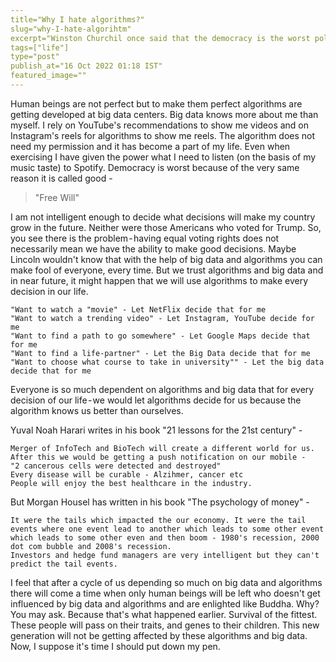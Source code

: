 ```yaml
---
title="Why I hate algorithms?"
slug="why-I-hate-algorihtm"
excerpt="Winston Churchil once said that the democracy is the worst political system"
tags=["life"]
type="post"
publish_at="16 Oct 2022 01:18 IST"
featured_image=""
---
```



Human beings are not perfect but to make them perfect algorithms are getting developed at big data centers. Big data knows more about me than myself. 
I rely on YouTube's recommendations to show me videos and on Instagram's reels for algorithms to show me reels. The algorithm does not need my permission and it has become a part of my life. Even when exercising I have given the power what I need to listen (on the basis of my music taste) to Spotify.
Democracy is worst because of the very same reason it is called good -

> "Free Will"

I am not intelligent enough to decide what decisions will make my country grow in the future. Neither were those Americans who voted for Trump. So, you see there is the problem - having equal voting rights does not necessarily mean we have the ability to make good decisions. Maybe Lincoln wouldn't know that with the help of big data and algorithms you can make fool of everyone, every time.
But we trust algorithms and big data and in near future, it might happen that we will use algorithms to make every decision in our life.

```
"Want to watch a "movie" - Let NetFlix decide that for me
"Want to watch a trending video" - Let Instagram, YouTube decide for me
"Want to find a path to go somewhere" - Let Google Maps decide that for me
"Want to find a life-partner" - Let the Big Data decide that for me
"Want to choose what course to take in university"" - Let the big data decide that for me
```

Everyone is so much dependent on algorithms and big data that for every decision of our life - we would let algorithms decide for us because the algorithm knows us better than ourselves.

Yuval Noah Harari writes in his book "21 lessons for the 21st century" -

```
Merger of InfoTech and BioTech will create a different world for us. 
After this we would be getting a push notification on our mobile - 
"2 cancerous cells were detected and destroyed"
Every disease will be curable - Alzihmer, cancer etc
People will enjoy the best healthcare in the industry.
```

But Morgan Housel has written in his book "The psychology of money" -

```
It were the tails which impacted the our economy. It were the tail events where one event lead to another which leads to some other event which leads to some other even and then boom - 1980's recession, 2000 dot com bubble and 2008's recession. 
Investors and hedge fund managers are very intelligent but they can't predict the tail events.
```

I feel that after a cycle of us depending so much on big data and algorithms there will come a time when only human beings will be left who doesn't get influenced by big data and algorithms and are enlighted like Buddha. Why? You may ask. Because that's what happened earlier. Survival of the fittest. These people will pass on their traits, and genes to their children. This new generation will not be getting affected by these algorithms and big data.
Now, I suppose it's time I should put down my pen.